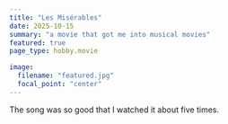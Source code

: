 ```yaml
---
title: "Les Misérables"
date: 2025-10-15
summary: "a movie that got me into musical movies"
featured: true
page_type: hobby.movie 

image:
  filename: "featured.jpg"
  focal_point: "center"
---
```

The song was so good that I watched it about five times.
